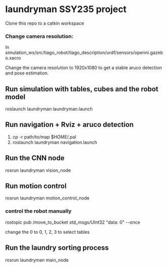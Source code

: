 # laundryman SSY235 project

Clone this repo to a catkin workspace

### Change camera resolution:
In simulation_ws/src/tiago_robot/tiago_description/urdf/sensors/openni.gazebo.xacro

Change the camera resolution to 1920x1080 to get a stable aruco detection and pose estimation.

## Run simulation with tables, cubes and the robot model
roslaunch laundryman laundryman.launch

## Run navigation + Rviz + aruco detection
1. cp -r path/to/map $HOME/.pal
2. roslaunch laundryman navigation.launch

## Run the CNN node
rosrun laundryman vision_node

## Run motion control
rosrun laundryman motion_control_node
### control the robot manually
rostopic pub /move_to_bucket std_msgs/UInt32 "data: 0" --once

change the 0 to 0, 1, 2, 3 to select tables


## Run the laundry sorting process
rosrun laundryman main_node